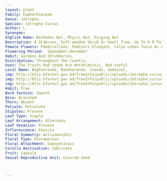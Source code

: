 ```yaml
---
layout: plant
Family: Euphorbiaceae
Genus: Jatropha
Species: Jatropha Curcas
Author: L.
Synonyms: 
English Name: Barbados Nut, Physic Nut, Purging Nut
Description: A Glabrous, Soft-wooded Shrub Or Small Tree, Up To 6 M Tall, Bark Smooth, Shiny, Peeling. Stem Somewhat Fleshy, Copiously Emitting Slightly Milky Juice When Cut. Leaves 7-18 Ã— 6-16 Cm, Stipulate, Stipules Small, Petiolate, Petioles 4-13 Cm Long, Papery, Palmately Quinquelobate Or Occasionally Elobate, The Median Lobe Acuminate To Acute, The Laterals Acute Or Obtuse, Entire Or Obscurely Denticulate, The Blades Cordate, 7-9 Nerved From The Base, Dark Green. Inflorescence Usually Lateral, Often Paired, Subcorymbiform, Up To  12 Cm Long, Peduncles Up To 7 Cm Long, Bracts Linear-lanceolate, 4-8 Mm Long, Acute, Entire. Male Flowers With 5 Calyx Lobes, Elliptic-ovate, C 3 Mm Long, Connate At The Base, Corolla Campanulate, Lobes Oblong-ovate, C 4.0 Ã— 1.5 Mm, Rounded, Connate To Middle, Hairy Inside, Greenish-yellow, Disc Gland Free, Erect, Rounded, Stamens 8, C 3 Mm Long, The Outer 5 Free, The Inner 3 Connate, Anthers 1.5 Mm Long.
Female Flowers: Pdedicellate, Pedicels Elongate, Calyx Lobes Twice As Long As In The Male, Otherwise Similar, Corolla Lobes More Or Less Free, Elliptic-oblong, C 6.0 Ã— 2.5 Mm, Otherwise As In The Male, Disc As In The Male Flowers, Staminodes 10, Whitish With Orange Tips Ovary 3-locular, Glabrous, Styles 2 Mm Long, Stigmas Elongate, Erect, Bifid. Fruit A Capsule, Ellipsoid Or Globose, 2.5-3.0 Ã— 1.8-2.0 Cm, Loculicidally Dehiscent Or Subdrupaceous, Green, Yellowish Or Black. Seeds Compressed, Oblong-ellipsoid, C 1.6 Ã— 1.0 Cm, Black.
Flowering Period:  September-December
Habit: Gardens And Shrubberies.
Distribution: Throughout The Country.
Uses: The Fruits And Seeds Are Anthelmintic, And Useful 
Local Name: Baghverenda, Banbherenda, Chanda, Sadajeol, 
img: http://bfis.bforest.gov.bd/TreeInfo/public/uploads/Jatropha_curcas.jpg
img: http://bfis.bforest.gov.bd/TreeInfo/public/uploads/Jatropha_curcas1.jpg
img: http://bfis.bforest.gov.bd/TreeInfo/public/uploads/Jatropha_curcas2.jpg
Habit: Tree
Bark Texture: Smooth
Bole: Branched
Thorn: Absent
Petiole: Petiolate
Stipules: Present
Leaf Type: Simple
Leaf Arrangement: Alternate
Leaf Venation: Pinnate
Inflorescence: Panicle
Floral Symmetry: Actinomorphic
Floral Type: Pentamerous
Floral Attachment: Gamopetalous
Corolla Aestivation: Imbricate
Fruit: Capsule
Sexual Reproductive Unit: Covered Seed



---
```


